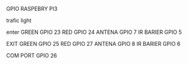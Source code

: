 GPIO RASPEBRY PI3


trafic light 

enter
GREEN GPIO 23
RED GPIO 24
ANTENA GPIO 7
IR BARIER GPIO 5


EXIT
GREEN GPIO 25
RED GPIO 27
ANTENA  GPIO 8
IR BARIER GPIO 6


COM PORT GPIO 26

